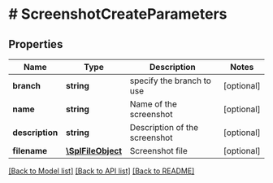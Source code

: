 # # ScreenshotCreateParameters

## Properties

Name | Type | Description | Notes
------------ | ------------- | ------------- | -------------
**branch** | **string** | specify the branch to use | [optional] 
**name** | **string** | Name of the screenshot | [optional] 
**description** | **string** | Description of the screenshot | [optional] 
**filename** | [**\SplFileObject**](\SplFileObject.md) | Screenshot file | [optional] 

[[Back to Model list]](../../README.md#documentation-for-models) [[Back to API list]](../../README.md#documentation-for-api-endpoints) [[Back to README]](../../README.md)


